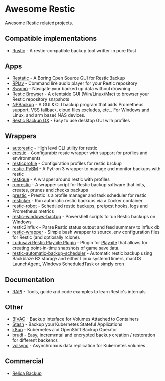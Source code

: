 # Awesome Restic

Awesome [Restic](https://restic.net) related projects.

## Compatible implementations

* [Rustic](https://github.com/rustic-rs/rustic) - A restic-compatible backup tool written in pure Rust 

## Apps

* [Restatic](https://github.com/Mebus/restatic) - A Boring Open Source GUI for Restic Backup
* [RPlay](https://github.com/rubiojr/rplay) - Command line audio player for your Restic repository
* [Swamp](https://github.com/swampapp/swamp) - Navigate your backed up data without drowning
* [Restic Browser](https://github.com/emuell/restic-browser) - A clientside GUI (Win/Linux/Mac) to browser your Restic repository snapshots
* [NPBackup](https://github.com/netinvent/npbackup) - A GUI & CLI backup program that adds Prometheus support, VSS fallback, cloud files excludes, etc... For Windows and Linux, and arm based NAS devices.
* [Restic Backup GX](https://gitlab.com/stormking/resticguigx/-/blob/master/README.md) - Easy to use desktop GUI with profiles


## Wrappers

* [autorestic](https://github.com/cupcakearmy/autorestic) - High level CLI utility for restic 
* [crestic](https://github.com/nils-werner/crestic) - Configurable restic wrapper with support for profiles and environments
* [resticprofile](https://github.com/creativeprojects/resticprofile) - Configuration profiles for restic backup 
* [restic-PyBM](https://github.com/sephiroth1395/restic-PyBM) - A Python 3 wrapper to manage and monitor backups with restic 
* [restique](https://github.com/maxkueng/restique) - A wrapper around restic with profiles 
* [runrestic](https://github.com/sinnwerkstatt/runrestic) - A wrapper script for Restic backup software that inits, creates, prunes and checks backups 
* [prestic](https://github.com/ducalex/prestic) - Prestic is a profile manager and task scheduler for restic
* [resticker](https://github.com/djmaze/resticker) - Run automatic restic backups via a Docker container
* [restic-robot](https://github.com/Southclaws/restic-robot) - Scheduled restic backups, pre/post hooks, logs and Prometheus metrics
* [restic-windows-backup](https://github.com/kmwoley/restic-windows-backup) - Powershell scripts to run Restic backups on Windows
* [restic2influx](https://github.com/hn/restic2influx) - Parse Restic status output and feed summary to influx db
* [restic-wrapper](https://github.com/peterrus/restic-wrapper) - Simple bash wrapper to source .env configuration files for Restic (and optionally rclone).
* [Ludusavi Restic Playnite Plugin](https://github.com/sharkusmanch/playnite-ludusavi-restic) - Plugin for [Playnite](https://playnite.link) that allows for creating point-in-time snapshots of game save data.
* [restic-automatic-backup-scheduler](https://github.com/erikw/restic-automatic-backup-scheduler) - Automatic restic backup using Backblaze B2 storage and either Linux systemd timers, macOS LaunchAgent, Windows ScheduledTask or simply cron

## Documentation

* [RAPI](https://github.com/rubiojr/rapi) - Tools, guide and code examples to learn Restic's internals

## Other

* [BIVAC](https://github.com/camptocamp/bivac) - Backup Interface for Volumes Attached to Containers
* [Stash](https://github.com/stashed/stash) - Backup your Kubernetes Stateful Applications
* [k8up](https://github.com/vshn/k8up) - Kubernetes and OpenShift Backup Operator 
* [brudi](https://github.com/mittwald/brudi) - Easy, incremental and encrypted backup creation / restoration for different backends
* [volsync](https://github.com/backube/volsync) - Asynchronous data replication for Kubernetes volumes

## Commercial

* [Relica Backup](https://relicabackup.com)
